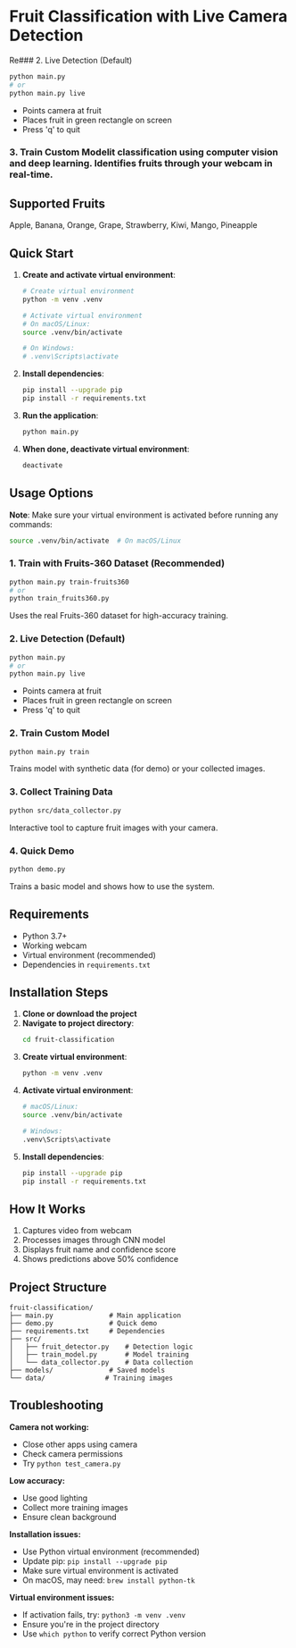 # Fruit Classification with Live Camera Detection

Re### 2. Live Detection (Default)
```bash
python main.py
# or
python main.py live
```
- Points camera at fruit
- Places fruit in green rectangle on screen
- Press 'q' to quit

### 3. Train Custom Modelit classification using computer vision and deep learning. Identifies fruits through your webcam in real-time.

## Supported Fruits
Apple, Banana, Orange, Grape, Strawberry, Kiwi, Mango, Pineapple

## Quick Start

1. **Create and activate virtual environment**:
   ```bash
   # Create virtual environment
   python -m venv .venv
   
   # Activate virtual environment
   # On macOS/Linux:
   source .venv/bin/activate
   
   # On Windows:
   # .venv\Scripts\activate
   ```

2. **Install dependencies**:
   ```bash
   pip install --upgrade pip
   pip install -r requirements.txt
   ```

3. **Run the application**:
   ```bash
   python main.py
   ```

4. **When done, deactivate virtual environment**:
   ```bash
   deactivate
   ```

## Usage Options

**Note**: Make sure your virtual environment is activated before running any commands:
```bash
source .venv/bin/activate  # On macOS/Linux
```

### 1. Train with Fruits-360 Dataset (Recommended)
```bash
python main.py train-fruits360
# or
python train_fruits360.py
```
Uses the real Fruits-360 dataset for high-accuracy training.

### 2. Live Detection (Default)
```bash
python main.py
# or
python main.py live
```
- Points camera at fruit
- Places fruit in green rectangle on screen
- Press 'q' to quit

### 2. Train Custom Model
```bash
python main.py train
```
Trains model with synthetic data (for demo) or your collected images.

### 3. Collect Training Data
```bash
python src/data_collector.py
```
Interactive tool to capture fruit images with your camera.

### 4. Quick Demo
```bash
python demo.py
```
Trains a basic model and shows how to use the system.

## Requirements

- Python 3.7+
- Working webcam
- Virtual environment (recommended)
- Dependencies in `requirements.txt`

## Installation Steps

1. **Clone or download the project**
2. **Navigate to project directory**:
   ```bash
   cd fruit-classification
   ```
3. **Create virtual environment**:
   ```bash
   python -m venv .venv
   ```
4. **Activate virtual environment**:
   ```bash
   # macOS/Linux:
   source .venv/bin/activate
   
   # Windows:
   .venv\Scripts\activate
   ```
5. **Install dependencies**:
   ```bash
   pip install --upgrade pip
   pip install -r requirements.txt
   ```

## How It Works

1. Captures video from webcam
2. Processes images through CNN model
3. Displays fruit name and confidence score
4. Shows predictions above 50% confidence

## Project Structure

```
fruit-classification/
├── main.py              # Main application
├── demo.py              # Quick demo
├── requirements.txt     # Dependencies
├── src/
│   ├── fruit_detector.py    # Detection logic
│   ├── train_model.py       # Model training
│   └── data_collector.py    # Data collection
├── models/              # Saved models
└── data/               # Training images
```

## Troubleshooting

**Camera not working:**
- Close other apps using camera
- Check camera permissions
- Try `python test_camera.py`

**Low accuracy:**
- Use good lighting
- Collect more training images
- Ensure clean background

**Installation issues:**
- Use Python virtual environment (recommended)
- Update pip: `pip install --upgrade pip`
- Make sure virtual environment is activated
- On macOS, may need: `brew install python-tk`

**Virtual environment issues:**
- If activation fails, try: `python3 -m venv .venv`
- Ensure you're in the project directory
- Use `which python` to verify correct Python version